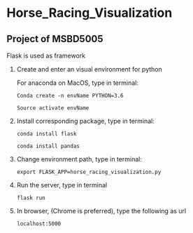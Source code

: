 Horse_Racing_Visualization
===
Project of MSBD5005
---
Flask is used as framework
1.  Create and enter an visual environment for python 
    
    For anaconda on MacOS, type in terminal:
    
        Conda create -n envName PYTHON=3.6

        Source activate envName
    
2.  Install corresponding package, type in terminal:

        conda install flask

        conda install pandas

3.  Change environment path, type in terminal:

        export FLASK_APP=horse_racing_visualization.py

4.  Run the server, type in terminal

        flask run

5.  In browser, (Chrome is preferred), type the following as url

        localhost:5000


